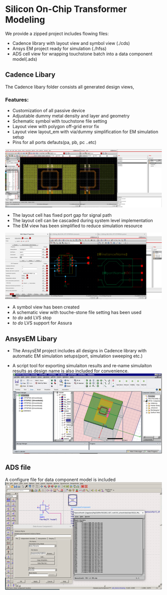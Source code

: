 # Silicon On-Chip Transformer Modeling

We provide a zipped project includes flowing files:
- Cadence library with layout view and symbol view (./cds)
- Ansys EM project ready for simulation (./hfss)
- ADS cell view for wrapping touchstone batch into a data component model(.ads)


## Cadence Libary

The Cadence libary folder consists all generated design views,

### Features:
- Customization of all passive device 
- Adjustable dummy metal density and layer and geometry
- Schematic symbol with touchstone file setting
- Layout view with polygon off-grid error fix
- Layout view layout_em with via/dummy simplification for EM simulation setup
- Pins for all ports defauts(pa, pb, pc ..etc)


![Cadence Layout Views](cds2.png)
- The layout cell has fixed port gap for signal path
- The layout cell can be cascaded during system level implementation
- The EM view has been simplified to reduce simulation resource


![Cadence Schemaitc Views](cds3.png)

- A symbol view has been created
- A schematic view with touche-stone file setting has been used
- *to do* add LVS stop
- *to do* LVS support for Assura

## AnsysEM Libary

- The AnsysEM project includes all designs in Cadence library with automatic EM simulation setups(port,
simulation sweeping etc.)

- A script tool for exporting simulaiton results and re-name simulaiton results as design name is also included for
convenience.
![AnsysEM project batch](hfss.png)


## ADS file

A configure file for data component model is included
![ADS Data Component Setting](ads.png)















